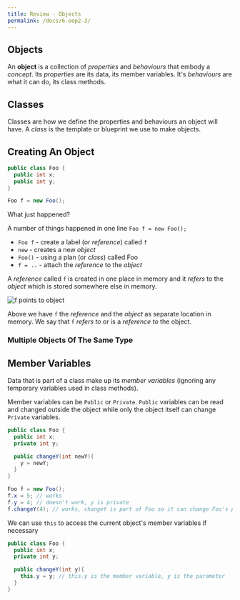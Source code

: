 ```yaml
---
title: Review - Objects
permalink: /docs/6-oop2-3/
---
```


## Objects

An **object** is a collection of *properties* and *behaviours* that embody a *concept*. Its *properties* are its data, its member variables. It's *behaviours* are what it can do, its class methods.  

## Classes 

Classes are how we define the properties and behaviours an object will have. A *class* is the template or blueprint we use to make objects.  

## Creating An Object

```java
public class Foo {
  public int x;
  public int y;
}

Foo f = new Foo();
```

What just happened?  

A number of things happened in one line `Foo f = new Foo();`  
* `Foo f` - create a label (or *reference*) called `f`  
* `new` - creates a new *object*  
* `Foo()` - using a plan (or *class*) called Foo  
* `f = ..` - attach the *reference* to the *object*  

A *reference* called `f` is created in one place in memory and it *refers* to the *object* which is stored somewhere else in memory.  

![f points to object](https://ysjprog02.netlify.app/assets/img/topics/2oop1/simpleobject1.png)

Above we have `f` the *reference* and the *object* as separate location in memory. We say that `f` *refers to* or is a *reference to* the object. 

### Multiple Objects Of The Same Type


## Member Variables

Data that is part of a class make up its *member variables* (ignoring any temporary variables used in class methods).  

Member variables can be `Public` or `Private`. `Public` variables can be read and changed outside the object while only the object itself can change `Private` variables.

```java
public class Foo {
  public int x;
  private int y;

  public changeY(int newY){
    y = newY;
  }
}

Foo f = new Foo();
f.x = 5; // works
f.y = 4; // doesn't work, y is private
f.changeY(4); // works, changeY is part of Foo so it can change Foo's private variables.
```

We can use `this` to access the current object's member variables if necessary

```java
public class Foo {
  public int x;
  private int y;

  public changeY(int y){
    this.y = y; // this.y is the member variable, y is the parameter
  }
}
```

